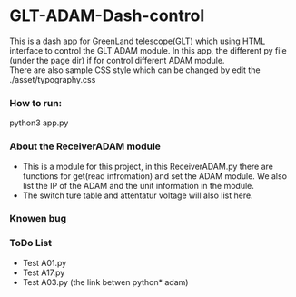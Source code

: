 # GLT-ADAM-Dash-control 


This is a dash app for GreenLand telescope(GLT) which using HTML interface to control the GLT ADAM module. 
In this app, the different py file (under the page dir)  if for control different ADAM module.  
There are also sample CSS style which can be changed by edit the ./asset/typography.css


### How to run:
python3 app.py 


### About the ReceiverADAM module
* This is a module for this project, in this ReceiverADAM.py there are functions for get(read infromation) and set the ADAM module. 
We also list the IP of the ADAM and the unit information in the module.  
* The switch ture table and attentatur voltage will also list here. 

### Knowen bug 


### ToDo List
* Test A01.py
* Test A17.py
* Test A03.py (the link betwen python* adam)
